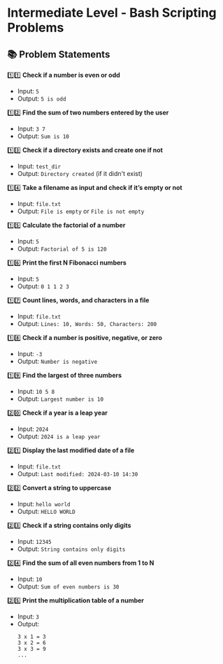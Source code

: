 # Intermediate Level - Bash Scripting Problems

## 📚 Problem Statements

1️⃣1️⃣ **Check if a number is even or odd**  
   - Input: `5`  
   - Output: `5 is odd`

1️⃣2️⃣ **Find the sum of two numbers entered by the user**  
   - Input: `3 7`  
   - Output: `Sum is 10`

1️⃣3️⃣ **Check if a directory exists and create one if not**  
   - Input: `test_dir`
   - Output: `Directory created` (if it didn't exist)

1️⃣4️⃣ **Take a filename as input and check if it’s empty or not**  
   - Input: `file.txt`
   - Output: `File is empty` or `File is not empty`

1️⃣5️⃣ **Calculate the factorial of a number**  
   - Input: `5`  
   - Output: `Factorial of 5 is 120`

1️⃣6️⃣ **Print the first N Fibonacci numbers**  
   - Input: `5`  
   - Output: `0 1 1 2 3`

1️⃣7️⃣ **Count lines, words, and characters in a file**  
   - Input: `file.txt`  
   - Output: `Lines: 10, Words: 50, Characters: 200`

1️⃣8️⃣ **Check if a number is positive, negative, or zero**  
   - Input: `-3`
   - Output: `Number is negative`

1️⃣9️⃣ **Find the largest of three numbers**  
   - Input: `10 5 8`  
   - Output: `Largest number is 10`

2️⃣0️⃣ **Check if a year is a leap year**  
   - Input: `2024`
   - Output: `2024 is a leap year`

2️⃣1️⃣ **Display the last modified date of a file**  
   - Input: `file.txt`
   - Output: `Last modified: 2024-03-10 14:30`

2️⃣2️⃣ **Convert a string to uppercase**  
   - Input: `hello world`
   - Output: `HELLO WORLD`

2️⃣3️⃣ **Check if a string contains only digits**  
   - Input: `12345`
   - Output: `String contains only digits`

2️⃣4️⃣ **Find the sum of all even numbers from 1 to N**  
   - Input: `10`  
   - Output: `Sum of even numbers is 30`

2️⃣5️⃣ **Print the multiplication table of a number**  
   - Input: `3`  
   - Output:
     ```
     3 x 1 = 3
     3 x 2 = 6
     3 x 3 = 9
     ...
     ```


